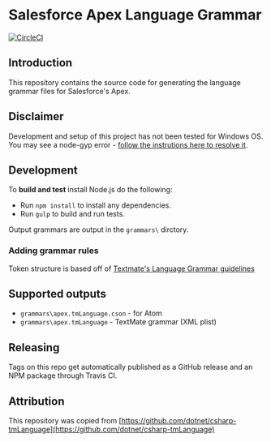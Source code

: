 # Salesforce Apex Language Grammar

[![CircleCI](https://circleci.com/gh/forcedotcom/apex-tmLanguage.svg?style=svg)](https://circleci.com/gh/forcedotcom/apex-tmLanguage)

## Introduction

This repository contains the source code for generating the language grammar files for Salesforce's Apex.

## Disclaimer

Development and setup of this project has not been tested for Windows OS. You may see a node-gyp error - [follow the instrutions here to resolve it](https://github.com/nodejs/node-gyp/blob/master/README.md).

## Development

To **build and test** install Node.js do the following:

- Run `npm install` to install any dependencies.
- Run `gulp` to build and run tests.

Output grammars are output in the `grammars\` dirctory.

### Adding grammar rules

Token structure is based off of [Textmate's Language Grammar guidelines](https://manual.macromates.com/en/language_grammars)

## Supported outputs

- `grammars\apex.tmLanguage.cson` - for Atom
- `grammars\apex.tmLanguage` - TextMate grammar (XML plist)

## Releasing

Tags on this repo get automatically published as a GitHub release and an NPM package through Travis CI.

## Attribution

This repository was copied from [https://github.com/dotnet/csharp-tmLanguage](https://github.com/dotnet/csharp-tmLanguage)
